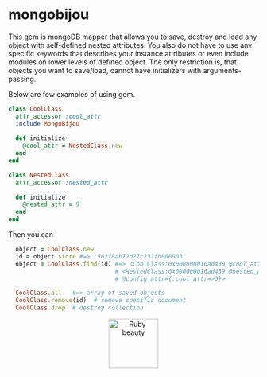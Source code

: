 # mongobijou

This gem is mongoDB mapper that allows you to save, destroy and load any object with self-defined nested attributes. You also do not have to use any specific keywords that describes your instance attributes or even include modules on lower levels of defined object.
The only restriction is, that objects you want to save/load, cannot have initializers with arguments-passing.

Below are few examples of using gem.

```ruby
class CoolClass
  attr_accessor :cool_attr
  include MongoBijou
  
  def initialize
    @cool_attr = NestedClass.new
  end
end

class NestedClass
  attr_accessor :nested_attr
  
  def initialize
    @nested_attr = 9
  end
end
```

Then you can

```ruby
  object = CoolClass.new
  id = object.store #=> '562f8ab72d27c231fb000003'
  object = CoolClass.find(id) #=> <CoolClass:0x000000016ad438 @cool_attr=
                              # <NestedClass:0x000000016ad439 @nested_attr = 9>,
                              # @config_attr={:cool_attr=>0}>

  CoolClass.all   #=> array of saved objects
  CoolClass.remove(id)  # remove specific document
  CoolClass.drop  # destroy collection
``` 
  

  



<p align='center' >
 <img src="http://ruby.zigzo.com/wp-content/uploads/sites/2/2013/01/spike_and_rarity__s_heart_shaped_fire_ruby_by_edwardten.png" alt="Ruby beauty" height="100" width="100"> 
</p>
